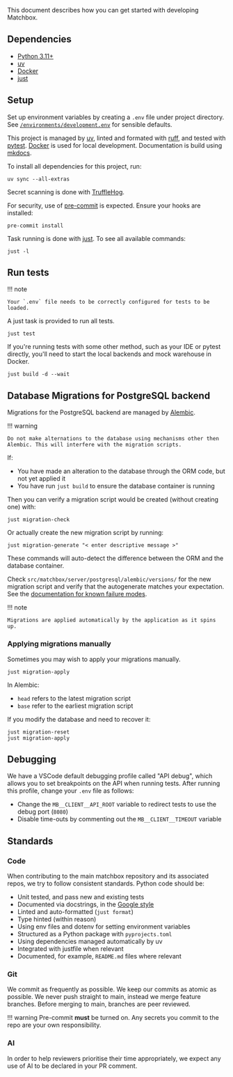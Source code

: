 This document describes how you can get started with developing Matchbox.

## Dependencies

* [Python 3.11+](https://www.python.org)
* [uv](https://docs.astral.sh/uv/)
* [Docker](https://www.docker.com)
* [just](https://just.systems/man/en/)

## Setup

Set up environment variables by creating a `.env` file under project directory. See [`/environments/development.env`](https://github.com/uktrade/matchbox/blob/main/environments/development.env) for sensible defaults.

This project is managed by [uv](https://docs.astral.sh/uv/), linted and formated with [ruff](https://docs.astral.sh/ruff/), and tested with [pytest](https://docs.pytest.org/en/stable/). [Docker](https://www.docker.com) is used for local development. Documentation is build using [mkdocs](https://www.mkdocs.org).

To install all dependencies for this project, run:

```shell
uv sync --all-extras
```

Secret scanning is done with [TruffleHog](https://github.com/trufflesecurity/trufflehog).

For security, use of [pre-commit](https://pre-commit.com) is expected. Ensure your hooks are installed:

```shell
pre-commit install
```

Task running is done with [just](https://just.systems/man/en/). To see all available commands:

```shell
just -l
```

## Run tests
!!! note

    Your `.env` file needs to be correctly configured for tests to be loaded.

A just task is provided to run all tests.

```shell
just test
```

If you're running tests with some other method, such as your IDE or pytest directly, you'll need to start the local backends and mock warehouse in Docker.

```shell
just build -d --wait
```

## Database Migrations for PostgreSQL backend

Migrations for the PostgreSQL backend are managed by [Alembic](https://alembic.sqlalchemy.org/en/latest/).

!!! warning

    Do not make alternations to the database using mechanisms other then Alembic. This will interfere with the migration scripts.

If:

* You have made an alteration to the database through the ORM code, but not yet applied it
* You have run `just build` to ensure the database container is running

Then you can verify a migration script would be created (without creating one) with:

```shell
just migration-check
```

Or actually create the new migration script by running:

```shell
just migration-generate "< enter descriptive message >"
```

These commands will auto-detect the difference between the ORM and the database container.

Check `src/matchbox/server/postgresql/alembic/versions/` for the new migration script and verify that the autogenerate matches your expectation. See the [documentation for known failure modes](https://alembic.sqlalchemy.org/en/latest/autogenerate.html#what-does-autogenerate-detect-and-what-does-it-not-detect).

!!! note

    Migrations are applied automatically by the application as it spins up.


### Applying migrations manually

Sometimes you may wish to apply your migrations manually.

```shell
just migration-apply
```

In Alembic:

* `head` refers to the latest migration script
* `base` refer to the earliest migration script

If you modify the database and need to recover it:


```shell
just migration-reset
just migration-apply
```

## Debugging

We have a VSCode default debugging profile called "API debug", which allows you to set breakpoints on the API when running tests. After running this profile, change your `.env` file  as follows:

- Change the `MB__CLIENT__API_ROOT` variable to redirect tests to use the debug port (`8080`)
- Disable time-outs by commenting out the `MB__CLIENT__TIMEOUT` variable

## Standards

### Code

When contributing to the main matchbox repository and its associated repos, we try to follow consistent standards. Python code should be:

* Unit tested, and pass new and existing tests
* Documented via docstrings, in the [Google style](https://sphinxcontrib-napoleon.readthedocs.io/en/latest/example_google.html)
* Linted and auto-formatted (`just format`)
* Type hinted (within reason)
* Using env files and dotenv for setting environment variables
* Structured as a Python package with `pyprojects.toml`
* Using dependencies managed automatically by uv
* Integrated with justfile when relevant
* Documented, for example, `README.md` files where relevant

### Git

We commit as frequently as possible. We keep our commits as atomic as possible. We never push straight to main, instead we merge feature branches. Before merging to main, branches are peer reviewed.

!!! warning
    Pre-commit **must** be turned on. Any secrets you commit to the repo are your own responsibility.

### AI

In order to help reviewers prioritise their time appropriately, we expect any use of AI to be declared in your PR comment.
